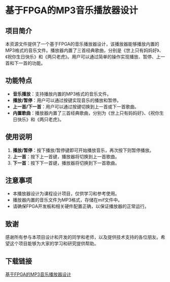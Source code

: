 # 基于FPGA的MP3音乐播放器设计

## 项目简介

本资源文件提供了一个基于FPGA的音乐播放器设计，该播放器能够播放内置的MP3格式的音乐文件。播放器内置了三首经典歌曲，分别是《世上只有妈妈好》、《祝你生日快乐》和《两只老虎》。用户可以通过简单的操作实现播放、暂停、上一首和下一首的功能。

## 功能特点

- **音乐播放**：支持播放内置的MP3格式的音乐文件。
- **播放/暂停**：用户可以通过按键实现音乐的播放和暂停。
- **上一首/下一首**：用户可以通过按键切换到上一首或下一首歌曲。
- **内置歌曲**：播放器内置了三首经典歌曲，分别为《世上只有妈妈好》、《祝你生日快乐》和《两只老虎》。

## 使用说明

1. **播放/暂停**：按下播放/暂停键即可开始播放音乐，再次按下则暂停播放。
2. **上一首**：按下上一首键，播放器将切换到上一首歌曲。
3. **下一首**：按下下一首键，播放器将切换到下一首歌曲。

## 注意事项

- 本播放器设计为课程设计项目，仅供学习和参考使用。
- 播放器内置的音乐文件为MP3格式，存储在mif文件中。
- 请确保FPGA开发板和相关硬件配置正确，以保证播放器的正常运行。

## 致谢

感谢所有参与本项目设计和开发的同学和老师，以及提供技术支持的各位朋友。希望这个项目能够为大家的学习和研究提供帮助。

## 下载链接

[基于FPGA的MP3音乐播放器设计](https://pan.quark.cn/s/0350ee1ec891)